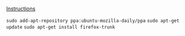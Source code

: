 [Instructions](https://support.mozilla.org/en-US/questions/924510)

`sudo add-apt-repository ppa:ubuntu-mozilla-daily/ppa`
`sudo apt-get update`
`sudo apt-get install firefox-trunk` 
    
